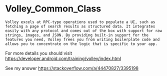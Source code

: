 # Volley_Common_Class

`Volley excels at RPC-type operations used to populate a UI, such as fetching a page of search results as structured data. It integrates easily with any protocol and comes out of the box with support for raw strings, images, and JSON. By providing built-in support for the features you need, Volley frees you from writing boilerplate code and allows you to concentrate on the logic that is specific to your app.`

For more details you should visit https://developer.android.com/training/volley/index.html

See my answer  https://stackoverflow.com/a/44470827/3395198
